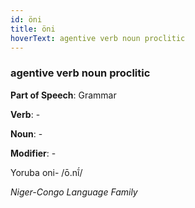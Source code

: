 ```yaml
---
id: öni
title: öni
hoverText: agentive verb noun proclitic
---
```


### agentive verb noun proclitic

**Part of Speech**: Grammar

**Verb**: -

**Noun**: -

**Modifier**: -

Yoruba oni- /ō.nĩ́/

*Niger-Congo Language Family*